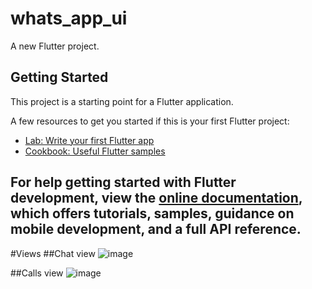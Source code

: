 # whats_app_ui

A new Flutter project.

## Getting Started

This project is a starting point for a Flutter application.

A few resources to get you started if this is your first Flutter project:

- [Lab: Write your first Flutter app](https://docs.flutter.dev/get-started/codelab)
- [Cookbook: Useful Flutter samples](https://docs.flutter.dev/cookbook)

For help getting started with Flutter development, view the
[online documentation](https://docs.flutter.dev/), which offers tutorials,
samples, guidance on mobile development, and a full API reference.
----
#Views 
##Chat view 
![image](https://github.com/TarekMohammedgg/Programming/assets/92824068/e492e950-5500-4896-8674-9bab2ffc67ed)

##Calls view 
![image](https://github.com/TarekMohammedgg/Programming/assets/92824068/4ec4317a-fca4-4cc4-844f-d4782f468376)


